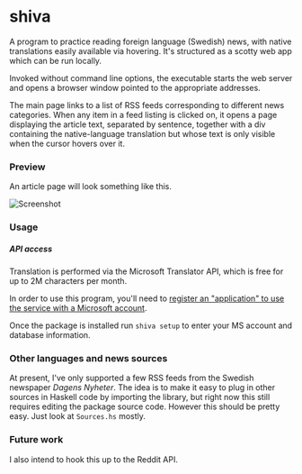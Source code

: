 shiva
=========

A program to practice reading foreign language (Swedish) news, with native translations easily available via hovering. It's structured as a scotty web app which can be run locally.

Invoked without command line options, the executable starts the web server and opens a browser window pointed to the appropriate addresses.

The main page links to a list of RSS feeds corresponding to different news categories. When any item in a feed listing is clicked on, it opens a page displaying the article text, separated by sentence, together with a div containing the native-language translation but whose text is only visible when the cursor hovers over it.

### Preview

An article page will look something like this.

![Screenshot](screenshot.jpg)

### Usage

##### API access

Translation is performed via the Microsoft Translator API, which is free for up to 2M characters per month.

In order to use this program, you'll need to [register an "application" to use the service with a Microsoft account](https://www.microsoft.com/en-us/translator/getstarted.aspx).

Once the package is installed run `shiva setup` to enter your MS account and database information.

### Other languages and news sources

At present, I've only supported a few RSS feeds from the Swedish newspaper _Dagens Nyheter_. The idea is to make it easy to plug in other sources in Haskell code by importing the library, but right now this still requires editing the package source code. However this should be pretty easy. Just look at `Sources.hs` mostly.

### Future work

I also intend to hook this up to the Reddit API.

